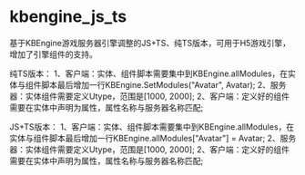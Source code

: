 # kbengine_js_ts
基于KBEngine游戏服务器引擎调整的JS+TS、纯TS版本，可用于H5游戏引擎，增加了引擎组件的支持。

纯TS版本：
1、客户端：实体、组件脚本需要集中到KBEngine.allModules，在实体与组件脚本最后增加一行KBEngine.SetModules("Avatar", Avatar);
2、服务器：实体组件需要定义Utype，范围是[1000, 2000];
2、客户端：定义好的组件需要在实体中声明为属性，属性名称与服务器名称匹配;

JS+TS版本：
1、客户端：实体、组件脚本需要集中到KBEngine.allModules，在实体与组件脚本最后增加一行KBEngine.allModules["Avatar"] = Avatar;
2、服务器：实体组件需要定义Utype，范围是[1000, 2000];
2、客户端：定义好的组件需要在实体中声明为属性，属性名称与服务器名称匹配;

